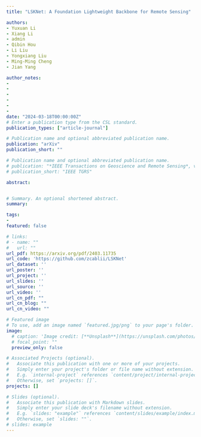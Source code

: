 ```yaml
---
title: "LSKNet: A Foundation Lightweight Backbone for Remote Sensing"

authors:
- Yuxuan Li
- Xiang Li
- admin
- Qibin Hou
- Li Liu
- Yongxiang Liu
- Ming-Ming Cheng
- Jian Yang

author_notes:
- 
- 
- 
- 
- 
- 
date: "2024-03-18T00:00:00Z"
# Enter a publication type from the CSL standard.
publication_types: ["article-journal"]

# Publication name and optional abbreviated publication name.
publication: "arXiv"
publication_short: ""

# Publication name and optional abbreviated publication name.
# publication: "*IEEE Transactions on Geoscience and Remote Sensing*, vol. 61, pp. 1-17, 2023."
# publication_short: "IEEE TGRS"

abstract: 


# Summary. An optional shortened abstract.
summary: 

tags:
- 
featured: false

# links:
# - name: ""
#   url: ""
url_pdf: https://arxiv.org/pdf/2403.11735
url_code: 'https://github.com/zcablii/LSKNet'
url_dataset: ''
url_poster: ''
url_project: ''
url_slides: ''
url_source: ''
url_video: ''
url_cn_pdf: ""
url_cn_blog: ""
url_cn_video: ""

# Featured image
# To use, add an image named `featured.jpg/png` to your page's folder. 
image:
  # caption: 'Image credit: [**Unsplash**](https://unsplash.com/photos/jdD8gXaTZsc)'
  # focal_point: ""
  preview_only: false

# Associated Projects (optional).
#   Associate this publication with one or more of your projects.
#   Simply enter your project's folder or file name without extension.
#   E.g. `internal-project` references `content/project/internal-project/index.md`.
#   Otherwise, set `projects: []`.
projects: []

# Slides (optional).
#   Associate this publication with Markdown slides.
#   Simply enter your slide deck's filename without extension.
#   E.g. `slides: "example"` references `content/slides/example/index.md`.
#   Otherwise, set `slides: ""`.
# slides: example
---
```

